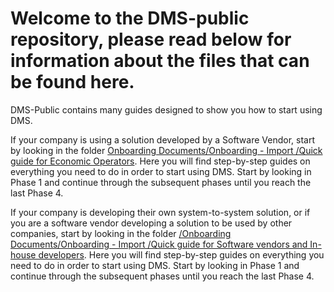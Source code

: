 # Welcome to the DMS-public repository, please read below for information about the files that can be found here.

DMS-Public contains many guides designed to show you how to start using DMS.

If your company is using a solution developed by a Software Vendor, start by looking in the folder [Onboarding Documents/Onboarding - Import
/Quick guide for Economic Operators](Onboarding%20Documents/Onboarding%20-%20Import/Quick%20guide%20for%20Economic%20Operators). Here you will find step-by-step guides on everything you need to do in order to start using DMS. Start by looking in Phase 1 and continue through the subsequent phases until you reach the last Phase 4.

If your company is developing their own system-to-system solution, or if you are a software vendor developing a solution to be used by other companies, start by looking in the folder [/Onboarding Documents/Onboarding - Import
/Quick guide for Software vendors and In-house developers](/Onboarding%20Documents/Onboarding%20-%20Import/Quick%20guide%20for%20Software%20vendors%20and%20In-house%20developers). Here you will find step-by-step guides on everything you need to do in order to start using DMS. Start by looking in Phase 1 and continue through the subsequent phases until you reach the last Phase 4.


